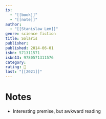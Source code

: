 ```yaml
---
is:
  - "[[book]]"
  - "[[note]]"
author:
  - "[[Stanislaw Lem]]"
genre: science fiction
title: Solaris
publisher: 
published: 2014-06-01
isbn: 571311571
isbn13: 9780571311576
category: 
rating: 🤞
last: "[[2021]]"
---
```

# Notes
- Interesting premise, but awkward reading

